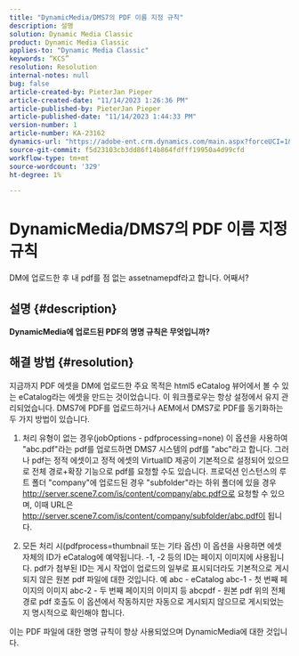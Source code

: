 ```yaml
---
title: "DynamicMedia/DMS7의 PDF 이름 지정 규칙"
description: 설명
solution: Dynamic Media Classic
product: Dynamic Media Classic
applies-to: "Dynamic Media Classic"
keywords: “KCS”
resolution: Resolution
internal-notes: null
bug: false
article-created-by: PieterJan Pieper
article-created-date: "11/14/2023 1:26:36 PM"
article-published-by: PieterJan Pieper
article-published-date: "11/14/2023 1:44:33 PM"
version-number: 1
article-number: KA-23162
dynamics-url: "https://adobe-ent.crm.dynamics.com/main.aspx?forceUCI=1&pagetype=entityrecord&etn=knowledgearticle&id=6a65fd6c-f182-ee11-8179-6045bd006b25"
source-git-commit: f5d23103cb3dd86f14b864fdfff19950a4d99cfd
workflow-type: tm+mt
source-wordcount: '329'
ht-degree: 1%

---
```


# DynamicMedia/DMS7의 PDF 이름 지정 규칙


DM에 업로드한 후 내 pdf를 점 없는 assetnamepdf라고 합니다. 어째서?

## 설명 {#description}


<b>DynamicMedia에 업로드된 PDF의 명명 규칙은 무엇입니까?</b>


## 해결 방법 {#resolution}


지금까지 PDF 에셋을 DM에 업로드한 주요 목적은 html5 eCatalog 뷰어에서 볼 수 있는 eCatalog라는 에셋을 만드는 것이었습니다.
이 워크플로우는 항상 설정에서 유지 관리되었습니다.
DMS7에 PDF를 업로드하거나 AEM에서 DMS7로 PDF를 동기화하는 두 가지 방법이 있습니다.
1) 처리 유형이 없는 경우(jobOptions - pdfprocessing=none) 이 옵션을 사용하여 &quot;abc.pdf&quot;라는 pdf를 업로드하면 DMS7 시스템의 pdf를 &quot;abc&quot;라고 합니다.
그러나 pdf는 정적 에셋이고 정적 에셋의 VirtualID 제공이 기본적으로 설정되어 있으므로 전체 경로+확장 기능으로 pdf를 요청할 수도 있습니다. 프로덕션 인스턴스의 루트 폴더 &quot;company&quot;에 업로드된 경우 &quot;subfolder&quot;라는 하위 폴더에 있을 경우 http://server.scene7.com/is/content/company/abc.pdf으로 요청할 수 있으며, 이때 URL은 http://server.scene7.com/is/content/company/subfolder/abc.pdf이 됩니다.

2) 모든 처리 시(pdfprocess=thumbnail 또는 기타 옵션) 이 옵션을 사용하면 에셋 자체의 ID가 eCatalog에 예약됩니다. -1, -2 등의 ID는 페이지 이미지에 사용됩니다. pdf가 첨부된 ID는 게시 작업이 업로드의 일부로 표시되더라도 기본적으로 게시되지 않은 원본 pdf 파일에 대한 것입니다.
예 abc - eCatalog abc-1 - 첫 번째 페이지의 이미지 abc-2 - 두 번째 페이지의 이미지 등
abcpdf - 원본 pdf 위의 전체 경로 pdf 호출도 이 옵션에서 작동하지만 자동으로 게시되지 않으므로 게시되었는지 명시적으로 확인해야 합니다.

이는 PDF 파일에 대한 명명 규칙이 항상 사용되었으며 DynamicMedia에 대한 것입니다.
